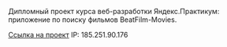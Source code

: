 
Дипломный проект курса веб-разработки Яндекс.Практикум: приложение по поиску фильмов BeatFilm-Movies. 

[Ссылка на проект](https://moviesexplorer.telekis.nomoredomains.xyz) IP: 185.251.90.176

